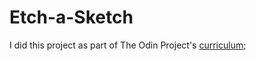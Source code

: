 # Etch-a-Sketch

I did this project as part of The Odin Project's [curriculum](https://www.theodinproject.com/courses/web-development-101/lessons/etch-a-sketch-project);